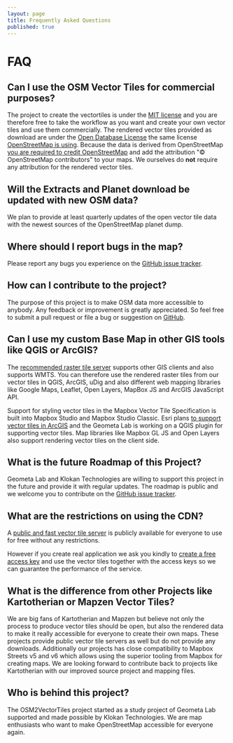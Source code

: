 ```yaml
---
layout: page
title: Frequently Asked Questions
published: true
---
```


# FAQ

## Can I use the OSM Vector Tiles for commercial purposes?

The project to create the vectortiles is under the [MIT license](https://tldrlegal.com/license/mit-license)
and you are therefore free to take the workflow as you want and create your own vector tiles and
use them commercially.
The rendered vector tiles provided as download are under
the [Open Database License](https://tldrlegal.com/license/odc-open-database-license-(odbl)) the same license [OpenStreetMap is using](https://www.openstreetmap.org/copyright).
Because the data is derived from OpenStreetMap [you are required to credit OpenStreetMap](http://www.openstreetmap.org/copyright) and add the attribution "© OpenStreetMap contributors" to your maps.
We ourselves do **not** require any attribution for the rendered vector tiles.

## Will the Extracts and Planet download be updated with new OSM data?

We plan to provide at least quarterly updates of the open vector tile data with the newest
sources of the OpenStreetMap planet dump.

## Where should I report bugs in the map?

Please report any bugs you experience on the [GitHub issue tracker](https://github.com/osm2vectortiles/osm2vectortiles/issues).

## How can I contribute to the project?

The purpose of this project is to make OSM data more accessible to anybody. Any feedback or improvement is greatly appreciated. So feel free to submit a pull request or file a bug or suggestion
on [GitHub](https://github.com/osm2vectortiles/).

## Can I use my custom Base Map in other GIS tools like QGIS or ArcGIS?

The [recommended raster tile server](/docs/display-map-with-tileserver-mapnik/) supports other
GIS clients and also supports WMTS. You can therefore use the rendered raster tiles
from our vector tiles in QGIS, ArcGIS, uDig and also different web mapping libraries
like Google Maps, Leaflet, Open Layers, MapBox JS and ArcGIS JavaScript API.

Support for styling vector tiles in the Mapbox Vector Tile Specification is built
into Mapbox Studio and Mapbox Studio Classic.
Esri plans [to support vector tiles in ArcGIS](http://blogs.esri.com/esri/arcgis/2015/07/20/vector-tiles-preview/) and the Geometa Lab is working on a QGIS plugin for supporting
vector tiles. Map libraries like Mapbox GL JS and Open Layers also support
rendering vector tiles on the client side.

## What is the future Roadmap of this Project?

Geometa Lab and Klokan Technologies are willing to support this project in the future and provide it with
regular updates. The roadmap is public and we welcome you to contribute
on the [GitHub issue tracker](https://github.com/osm2vectortiles/osm2vectortiles/issues).

## What are the restrictions on using the CDN?

A [public and fast vector tile server](osm2vectortiles.tileserver.com/v1.json)
is publicly available for everyone to use for free without any restrictions.

However if you create real application we ask you
kindly to [create a free access key](http://maps.klokantech.com/)
and use the vector tiles together with the access keys so we can guarantee the performance of the service.

## What is the difference from other Projects like Kartotherian or Mapzen Vector Tiles?

We are big fans of Kartotherian and Mapzen but believe not only the process to produce vector tiles
should be open, but also the rendered data to make it really accessible for everyone to create
their own maps.
These projects provide public vector tile servers as well but do not provide any downloads.
Additionally our projects has close compatibility to Mapbox Streets v5 and v6 which allows
using the superior tooling from Mapbox for creating maps.
We are looking forward to contribute back to projects like Kartotherian with our improved
source project and mapping files.

## Who is behind this project?

The OSM2VectorTiles project started as a study project of Geometa Lab supported and made
possible by Klokan Technologies. We are map enthusiasts who want to make OpenStreetMap
accessible for everyone again.
